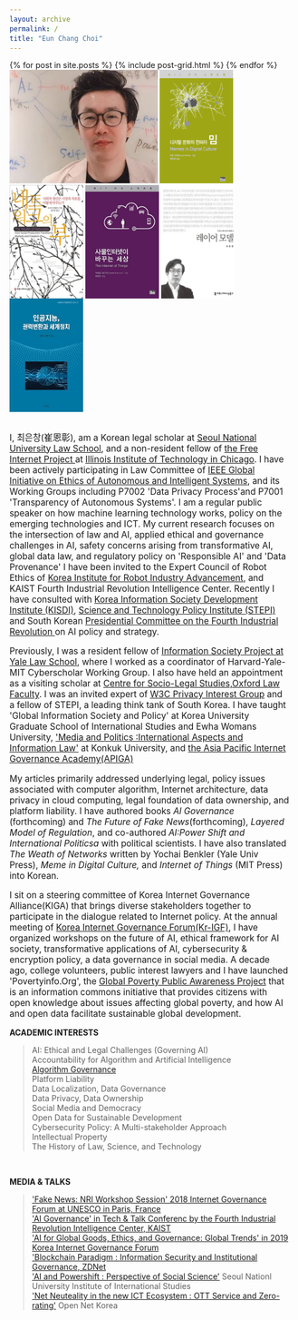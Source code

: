 ```yaml
---
layout: archive
permalink: /
title: "Eun Chang Choi"
---
```

<body bottommargin="0">
<div class="tiles">
{% for post in site.posts %}
	{% include post-grid.html %}
{% endfor %}
</div><!-- /.tiles -->
<div style="width:98%">
<div>
<img style="height:200px" src="images/profile.jpg">
 <a href="https://mitpress.mit.edu/books/memes-digital-culture"><img style="vertical-align:top;height:200px;width:130px;" src="images/book1.png"></a>
 <a href="http://www.benkler.org/Benkler_Wealth_Of_Networks.pdf"><img style="vertical-align:top;height:200px;width:130px;" src="images/book2.jpg"></a>
 <a href="http://www.kyobobook.co.kr/product/detailViewKor.laf?ejkGb=KOR&mallGb=KOR&barcode=9788946062726&orderClick=LAH&Kc="><img style="vertical-align:top;height:200px;width:130px;" src="images/book3.jpg"></a>
 <a href="http://www.kyobobook.co.kr/product/detailViewKor.laf?barcode=9791130437002&orderClick=357"><img style="vertical-align:top;height:200px;width:130px;" src="images/book4.jpg"></a> <a href="http://www.kyobobook.co.kr/product/detailViewKor.laf?ejkGb=KOR&mallGb=KOR&barcode=9788964361436&orderClick=LAH&Kc="><img style="vertical-align:top;height:200px;width:130px;" src="images/book5.jpg"></a>
 <br>
 <br>
<p style="font-size:1.1em">I, 최은창(崔恩彰), am a Korean legal scholar at <a href="https://law.snu.ac.kr/index_en.php"> Seoul National University Law School</a>, and a non-resident fellow of <a href="https://thefreeinternetproject.org/"> the Free Internet Project </a>at <a href="https://www.kentlaw.iit.edu/">Illinois Institute of Technology in Chicago</a>. I have been actively participating in Law Committee of <a href="https://ethicsinaction.ieee.org/">IEEE Global Initiative on Ethics of Autonomous and Intelligent Systems</a>, and its Working Groups including P7002 'Data Privacy Process'and P7001 'Transparency of Autonomous Systems'. I am a regular public speaker on how machine learning technology works, policy on the emerging technologies and ICT. My current research focuses on the intersection of law and AI, applied ethical and governance challenges in AI, safety concerns arising from transformative AI, global data law, and regulatory policy on 'Responsible AI' and 'Data Provenance' I have been invited to the Expert Council of Robot Ethics of <a href="https://www.k-robot.org/"> Korea Institute for Robot Industry Advancement</a>, and KAIST Fourth Industrial Revolution Intelligence Center. Recently I have consulted with <a href="https://www.kisdi.re.kr/"> Korea Information Society Development Institute (KISDI)</a>, <a href="http://www.stepi.re.kr/"> Science and Technology Policy Institute (STEPI)</a> and South Korean <a href="https://www.4th-ir.go.kr"> Presidential Committee on the Fourth Industrial Revolution </a> on AI policy and strategy. 
  <p  style="font-size:1.1em"> Previously, I was a resident fellow of <a href="https://https://law.yale.edu/isp"> Information Society Project at Yale Law School</a>, where I worked as a coordinator of Harvard-Yale-MIT Cyberscholar Working Group. I also have held an appointment as a visiting scholar at <a href="https://www.law.ox.ac.uk/centres-institutes/centre-socio-legal-studies"> Centre for Socio-Legal Studies,Oxford Law Faculty</a>. I was an invited expert of <a href="https://www.w3.org/2011/07/privacy-ig-charter"> W3C Privacy Interest Group</a> and a fellow of STEPI, a leading think tank of South Korea. I have taught 'Global Information Society and Policy' at Korea University Graduate School of International Studies and Ewha Womans University, <a href="https://www.facebook.com/Politics.Media"> 'Media and Politics :International Aspects and Information Law'</a> at Konkuk University, and <a href="https://www.icann.org/news/announcement-2-2019-05-14-en"> the Asia Pacific Internet Governance Academy(APIGA)</a> </p> 
<p style="font-size:1.1em"> My articles primarily addressed underlying legal, policy issues associated with computer algorithm, Internet architecture, data privacy in cloud computing, legal foundation of data ownership, and platform liability. I have authored books <i> Al Governance </i>(forthcoming) and <i>The Future of Fake News</i>(forthcoming), <i> Layered Model of Regulation</i>, and co-authored <i>AI:Power Shift and International Politicsa</i> with political scientists. I have also translated <i> The Weath of Networks</i> written by Yochai Benkler (Yale Univ Press),<i> Meme in Digital Culture,</i> and <i>Internet of Things</i> (MIT Press) into Korean. </p>
<p style="font-size:1.1em"> I sit on a steering committee of Korea Internet Governance Alliance(KIGA) that brings diverse stakeholders together to participate in the dialogue related to Internet policy. At the annual meeting of <a href="http://krigf.kr"> Korea Internet Governance Forum(Kr-IGF)</a>, I have organized workshops on the future of AI, ethical framework for AI society, transformative applications of AI, cybersecurity & encryption policy, a data governance in social media. A decade ago, college volunteers, public interest lawyers and I have launched 'Povertyinfo.Org', the <a href="http://www.povertyinfo.org"> Global Poverty Public Awareness Project</a> that is an information commons initiative that provides citizens with open knowledge about issues affecting global poverty, and how AI and open data facilitate sustainable global development.</p>

<strong> ACADEMIC INTERESTS </strong> <br> 
<blockquote>
  AI: Ethical and Legal Challenges (Governing AI)<br>
  Accountability for Algorithm and Artificial Intelligence <br>
  <a href="http://www.stepi.re.kr/module/publishSubDown.jsp?categCd=A0505&ntNo=33&sbNo=8"> Algorithm Governance </a> <br>
  Platform Liability <br>
  Data Localization, Data Governance <br>
  Data Privacy, Data Ownership <br>
  Social Media and Democracy <br> 
  Open Data for Sustainable Development <br> 
  Cybersecurity Policy: A Multi-stakeholder Approach <br>
  Intellectual Property <br> 
  The History of Law, Science, and Technology<br> 
  </blockquote>
  <br> 
  
  <strong> MEDIA & TALKS </strong> <br> 
<blockquote>
  <a href="https://dig.watch/sessions/session-fakenews">'Fake News: NRI Workshop Session' 2018 Internet Governance Forum at UNESCO in Paris, France </a><br>
  <a href="https://www.kaist.ac.kr/_prog/_board/?mode=V&no=96361&code=kaist_news&site_dvs_cd=kr&menu_dvs_cd=&list_typ=B&skey=&sval=&smonth=&site_dvs=&GotoPage=1"> 'AI Governance' in Tech & Talk Conferenc by the Fourth Industrial Revolution Intelligence Center, KAIST </a> <br>
   <a href="https://www.youtube.com/watch?v=0-ysDtfJ8Jk">'AI for Global Goods, Ethics, and Governance: Global Trends' in 2019 Korea Internet Governance Forum </a> <br>
  <a href="http://www.zdnet.co.kr/view/?no=20170915172456&from=Mobile"> 'Blockchain Paradigm : Information Security and Institutional Governance, ZDNet </a> <br>
  <a href="http://www.snuiis.re.kr/sub2/2_2_5_1.php?mode=view&number=458&b_name=event1_1&page=1"> 'AI and Powershift : Perspective of Social Science'</a> Seoul Nationl University Institute of International Studies <br>
  <a href="https://opennet.or.kr/wp-content/uploads/2015/08/발표자료-Net-Neutrality-OTT-Zero-ratinghandout-2015812-.pdf"> 'Net Neuteality in the new ICT Ecosystem : OTT Service and Zero-rating'</a> Open Net Korea <br>
 
   
